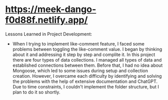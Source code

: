 # https://meek-dango-f0d88f.netlify.app/



Lessons Learned in Project Development:

- When I trying to implement like-comment feature, I faced some problems between toggling the like-comment value. I began by thinking about it and addressing it step by step and complite it. In this project there are four types of data collections. I managed all types of data and established connections between them. Before that, I had no idea about Mongoose, which led to some issues during setup and collection creation. However, I overcame each difficulty by identifying and solving the problems with the help of extensive documentation and ChatGPT. Due to time constraints, I couldn't implement the folder structure, but I plan to do it so shortly.
